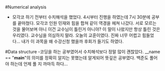 #Numerical analysis

- 모각코 하기 전부터 수치해석을 했었다. 4시부터 진행을 하였는데 7시 30분에 공부를 끝마쳤다.
  모각코 인원 민재와 힘을 합쳐 같이 역경을 헤쳐 나갔다. 서로 모르는 것을 물어보며 아니 이건 교수님이 틀린거 아니야? 이 말이 나왔지만 항상 틀린 것은 우리였다.
  교수님을 의심하지 말라. 오늘의 교훈이였다. 진짜 너무 어렵고 힘들었다...
  내가 이 과목을 왜 수강신청 했을까 후회가 들기도 하였다.

#Data structure
-코딩을 하는 공부였어서 수치해석보다 정말 많이 괜찮았다.
__name == "__main__"의 의미를 정확히 알지는 못했는데 알게되어 뜻깊은 공부였다.
백준도 풀어야 하는데 언제 풀 지 까마득 하다...
